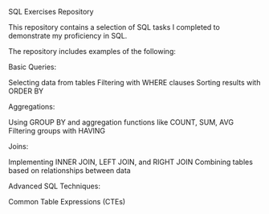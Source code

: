 SQL Exercises Repository

This repository contains a selection of SQL tasks I completed to demonstrate my proficiency in SQL. 

The repository includes examples of the following:

Basic Queries:

Selecting data from tables
Filtering with WHERE clauses
Sorting results with ORDER BY

Aggregations:

Using GROUP BY and aggregation functions like COUNT, SUM, AVG
Filtering groups with HAVING

Joins:

Implementing INNER JOIN, LEFT JOIN, and RIGHT JOIN
Combining tables based on relationships between data

Advanced SQL Techniques:

Common Table Expressions (CTEs)
